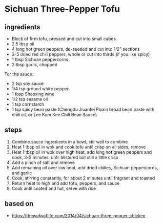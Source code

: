 # Sichuan Three-Pepper Tofu  

## ingredients
* Block of firm tofu, pressed and cut into small cubes  
* 2.5 tbsp oil  
* 4 long hot green peppers, de-seeded and cut into 1/2" sections  
* 3-5 dried red chili peppers, whole or cut into thirds (if you like spicy)  
* 1 tbsp Sichuan peppercorns  
* 2 tbsp garlic, chopped  

For the sauce:  
* 2 tsp soy sauce  
* 1/4 tsp ground white pepper  
* 1 tbsp Shaoxing wine  
* 1/2 tsp sesame oil  
* 1 tsp cornstarch  
* 1 tsp spicy bean paste (Chengdu Jiuanfei Pixain broad bean paste with chili oil, or Lee Kum Kee Chili Bean Sauce)  

## steps
1. Combine sauce ingredients in a bowl, stir well to combine  
2. Heat 1 tbsp oil in wok and cook tofu until crisp on all sides, remove  
3. Heat 1 tbsp oil in wok over high heat, add long hot green peppers and cook, 3-5 minutes, until blistered but still a little crisp  
4. Add a pinch of salt and remove  
5. Add remaining oil over low heat, add dried chilies, Sichuan peppercorns, and garlic  
6. Cook, stirring constantly, for about 2 minutes until fragrant and toasted  
7. Return heat to high and add tofu, peppers, and sauce  
8. Cook until coated and hot, serve with rice  

## based on
* https://thewoksoflife.com/2014/04/sichuan-three-pepper-chicken  

